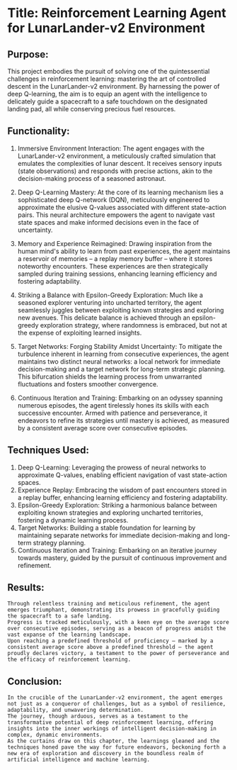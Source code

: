 # Title: Reinforcement Learning Agent for LunarLander-v2 Environment

## Purpose:

This project embodies the pursuit of solving one of the quintessential challenges in reinforcement learning: mastering the art of controlled descent in the LunarLander-v2 environment. By harnessing the power of deep Q-learning, the aim is to equip an agent with the intelligence to delicately guide a spacecraft to a safe touchdown on the designated landing pad, all while conserving precious fuel resources.

## Functionality:

1. Immersive Environment Interaction: The agent engages with the LunarLander-v2 environment, a meticulously crafted simulation that emulates the complexities of lunar descent. It receives sensory inputs (state observations) and responds with precise actions, akin to the decision-making process of a seasoned astronaut.

2. Deep Q-Learning Mastery: At the core of its learning mechanism lies a sophisticated deep Q-network (DQN), meticulously engineered to approximate the elusive Q-values associated with different state-action pairs. This neural architecture empowers the agent to navigate vast state spaces and make informed decisions even in the face of uncertainty.

3. Memory and Experience Reimagined: Drawing inspiration from the human mind's ability to learn from past experiences, the agent maintains a reservoir of memories – a replay memory buffer – where it stores noteworthy encounters. These experiences are then strategically sampled during training sessions, enhancing learning efficiency and fostering adaptability.

4. Striking a Balance with Epsilon-Greedy Exploration: Much like a seasoned explorer venturing into uncharted territory, the agent seamlessly juggles between exploiting known strategies and exploring new avenues. This delicate balance is achieved through an epsilon-greedy exploration strategy, where randomness is embraced, but not at the expense of exploiting learned insights.

5. Target Networks: Forging Stability Amidst Uncertainty: To mitigate the turbulence inherent in learning from consecutive experiences, the agent maintains two distinct neural networks: a local network for immediate decision-making and a target network for long-term strategic planning. This bifurcation shields the learning process from unwarranted fluctuations and fosters smoother convergence.

6. Continuous Iteration and Training: Embarking on an odyssey spanning numerous episodes, the agent tirelessly hones its skills with each successive encounter. Armed with patience and perseverance, it endeavors to refine its strategies until mastery is achieved, as measured by a consistent average score over consecutive episodes.

## Techniques Used:

1. Deep Q-Learning: Leveraging the prowess of neural networks to approximate Q-values, enabling efficient navigation of vast state-action spaces.
2. Experience Replay: Embracing the wisdom of past encounters stored in a replay buffer, enhancing learning efficiency and fostering adaptability.
3. Epsilon-Greedy Exploration: Striking a harmonious balance between exploiting known strategies and exploring uncharted territories, fostering a dynamic learning process.
4. Target Networks: Building a stable foundation for learning by maintaining separate networks for immediate decision-making and long-term strategy planning.
5. Continuous Iteration and Training: Embarking on an iterative journey towards mastery, guided by the pursuit of continuous improvement and refinement.

## Results:

    Through relentless training and meticulous refinement, the agent emerges triumphant, demonstrating its prowess in gracefully guiding the spacecraft to a safe landing.
    Progress is tracked meticulously, with a keen eye on the average score over consecutive episodes, serving as a beacon of progress amidst the vast expanse of the learning landscape.
    Upon reaching a predefined threshold of proficiency – marked by a consistent average score above a predefined threshold – the agent proudly declares victory, a testament to the power of perseverance and the efficacy of reinforcement learning.

## Conclusion:

    In the crucible of the LunarLander-v2 environment, the agent emerges not just as a conqueror of challenges, but as a symbol of resilience, adaptability, and unwavering determination.
    The journey, though arduous, serves as a testament to the transformative potential of deep reinforcement learning, offering insights into the inner workings of intelligent decision-making in complex, dynamic environments.
    As the curtains draw on this chapter, the learnings gleaned and the techniques honed pave the way for future endeavors, beckoning forth a new era of exploration and discovery in the boundless realm of artificial intelligence and machine learning.
